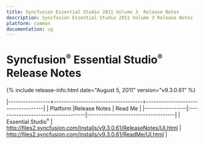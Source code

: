 ```yaml
---
title: Syncfusion Essential Studio 2011 Volume 3  Release Notes  
description: Syncfusion Essential Studio 2011 Volume 3 Release Notes  
platform: common
documentation: ug
---
```


# Syncfusion<sup style="font-size:70%">&reg;</sup> Essential Studio<sup style="font-size:70%">&reg;</sup> Release Notes  

{% include release-info.html date="August 5, 2011"  version="v9.3.0.61" %} 


|-----------------+------------------------------------+------------------------------------|
|   Platform      |Release Notes                       | Read Me                            |
|-----------------|:-----------------------------------|:-----------------------------------|
| Essential Studio<sup style="font-size:70%">&reg;</sup>  | <http://files2.syncfusion.com/Installs/v9.3.0.61/ReleaseNotes/UI.html> | <http://files2.syncfusion.com/Installs/v9.3.0.61/ReadMe/UI.html> |


